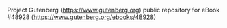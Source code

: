 Project Gutenberg (https://www.gutenberg.org) public repository for eBook #48928 (https://www.gutenberg.org/ebooks/48928)
